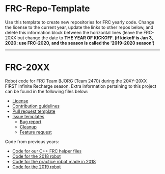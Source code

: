 

# FRC-Repo-Template

Use this template to create new repositories for FRC yearly code. Change the license to the current year, update the links to other repos below, and delete this information block between the horizontal lines (leave the FRC-20XX but change the date to **THE YEAR OF KICKOFF. (if kickoff is Jan 3, 2020: use FRC-2020, and the season is called the '2019-2020 season')**

---
# FRC-20XX

Robot code for FRC Team BJORG (Team 2470) during the 20XY-20XX FIRST Infinite Recharge season. Extra information pertaining to this project can be found in the following files below:

* [License](https://github.com/Team2470/FRC-20XX/blob/master/LICENSE)
* [Contribution guidelines](https://github.com/Team2470/FRC-20XX/blob/master/CONTRIBUTING.md)
* [Pull request template](https://github.com/Team2470/FRC-20XX/blob/master/PULL_REQUEST_TEMPLATE.md)
* [Issue templates](https://github.com/Team2470/FRC-20XX/tree/master/.github/ISSUE_TEMPLATE)
  - [Bug report](https://github.com/Team2470/FRC-20XX/blob/master/.github/ISSUE_TEMPLATE/bug_report.md)
  - [Cleanup](https://github.com/Team2470/FRC-20XX/blob/master/.github/ISSUE_TEMPLATE/cleanup.md)
  - [Feature request](https://github.com/Team2470/FRC-20XX/blob/master/.github/ISSUE_TEMPLATE/feature_request.md)

Code from previous years:
* [Code for our C++ FRC helper files](https://github.com/Team2470/FRC-Helpers)
* [Code for the 2018 robot](https://github.com/Team2470/FRC-2018/)
* [Code for the practice robot made in 2018](https://github.com/Team2470/2018-Practice-Bot)
* [Code for the 2019 robot](https://github.com/Team2470/FRC-2019/)

